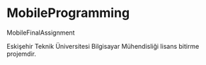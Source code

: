 # MobileProgramming
MobileFinalAssignment

Eskişehir Teknik Üniversitesi Bilgisayar Mühendisliği lisans bitirme projemdir.
